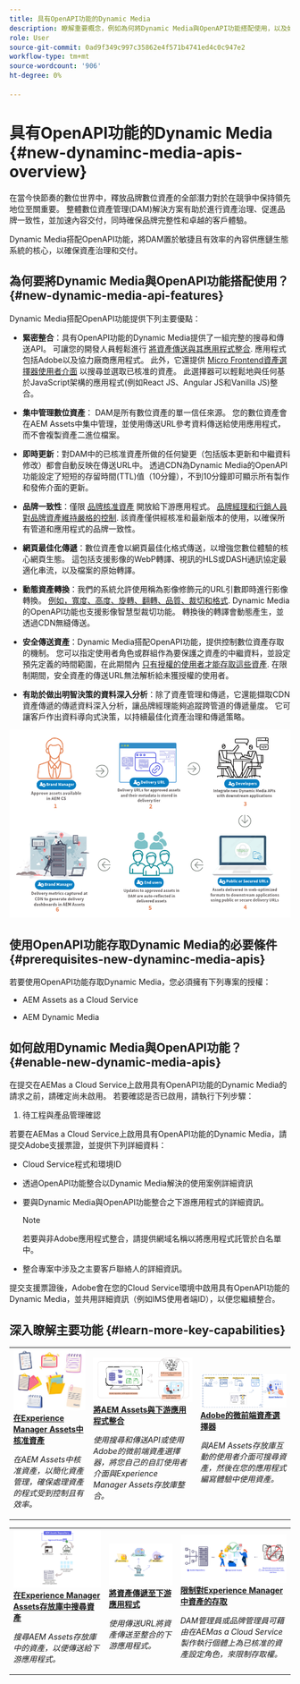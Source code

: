 ```yaml
---
title: 具有OpenAPI功能的Dynamic Media
description: 瞭解重要概念，例如為何將Dynamic Media與OpenAPI功能搭配使用，以及如何啟用它。
role: User
source-git-commit: 0ad9f349c997c35862e4f571b4741ed4c0c947e2
workflow-type: tm+mt
source-wordcount: '906'
ht-degree: 0%

---
```


# 具有OpenAPI功能的Dynamic Media {#new-dynaminc-media-apis-overview}

在當今快節奏的數位世界中，釋放品牌數位資產的全部潛力對於在競爭中保持領先地位至關重要。 整體數位資產管理(DAM)解決方案有助於進行資產治理、促進品牌一致性，並加速內容交付，同時確保品牌完整性和卓越的客戶體驗。

Dynamic Media搭配OpenAPI功能，將DAM置於敏捷且有效率的內容供應鏈生態系統的核心，以確保資產治理和交付。

## 為何要將Dynamic Media與OpenAPI功能搭配使用？ {#new-dynamic-media-api-features}

Dynamic Media搭配OpenAPI功能提供下列主要優點：

* **緊密整合**：具有OpenAPI功能的Dynamic Media提供了一組完整的搜尋和傳送API。 可讓您的開發人員輕鬆進行 [將資產傳送與其應用程式整合](/help/assets/integrate-new-dynamic-media-apis.md). 應用程式包括Adobe以及協力廠商應用程式。 此外，它還提供 [Micro Frontend資產選擇器使用者介面](/help/assets/asset-selector.md) 以搜尋並選取已核准的資產。 此選擇器可以輕鬆地與任何基於JavaScript架構的應用程式(例如React JS、Angular JS和Vanilla JS)整合。

* **集中管理數位資產**： DAM是所有數位資產的單一信任來源。 您的數位資產會在AEM Assets中集中管理，並使用傳送URL參考資料傳送給使用應用程式，而不會複製資產二進位檔案。

* **即時更新**：對DAM中的已核准資產所做的任何變更（包括版本更新和中繼資料修改）都會自動反映在傳送URL中。 透過CDN為Dynamic Media的OpenAPI功能設定了短短的存留時間(TTL)值（10分鐘），不到10分鐘即可顯示所有製作和發佈介面的更新。

* **品牌一致性**：僅限 [品牌核准資產](/help/assets/approved-assets.md) 開放給下游應用程式。 [品牌經理和行銷人員對品牌資產維持嚴格的控制](/help/assets/restrict-assets-delivery.md). 該資產僅供經核准和最新版本的使用，以確保所有管道和應用程式的品牌一致性。

* **網頁最佳化傳遞**：數位資產會以網頁最佳化格式傳送，以增強您數位體驗的核心網頁生態。 這包括支援影像的WebP轉譯、視訊的HLS或DASH通訊協定最適化串流，以及檔案的原始轉譯。

* **動態資產轉換**：我們的系統允許使用稱為影像修飾元的URL引數即時進行影像轉換。 [例如，寬度、高度、旋轉、翻轉、品質、裁切和格式](/help/assets/deliver-assets-apis.md). Dynamic Media的OpenAPI功能也支援影像智慧型裁切功能。 轉換後的轉譯會動態產生，並透過CDN無縫傳送。

* **安全傳送資產**：Dynamic Media搭配OpenAPI功能，提供控制數位資產存取的機制。 您可以指定使用者角色或群組作為要保護之資產的中繼資料，並設定預先定義的時間範圍，在此期間內 [只有授權的使用者才能存取這些資產](/help/assets/restrict-assets-delivery.md). 在限制期間，安全資產的傳送URL無法解析給未獲授權的使用者。

* **有助於做出明智決策的資料深入分析**：除了資產管理和傳遞，它還能擷取CDN資產傳遞的傳遞資料深入分析，讓品牌經理能夠追蹤跨管道的傳遞量度。 它可讓客戶作出資料導向式決策，以持續最佳化資產治理和傳遞策略。

![新的Dynamic Media資料流程圖](assets/dm-openapi-dfd.png)

## 使用OpenAPI功能存取Dynamic Media的必要條件 {#prerequisites-new-dynaminc-media-apis}

若要使用OpenAPI功能存取Dynamic Media，您必須擁有下列專案的授權：

* AEM Assets as a Cloud Service 

* AEM Dynamic Media

## 如何啟用Dynamic Media與OpenAPI功能？ {#enable-new-dynamic-media-apis}

在提交在AEMas a Cloud Service上啟用具有OpenAPI功能的Dynamic Media的請求之前，請確定尚未啟用。 若要確認是否已啟用，請執行下列步驟：

1. 待工程與產品管理確認

若要在AEMas a Cloud Service上啟用具有OpenAPI功能的Dynamic Media，請提交Adobe支援票證，並提供下列詳細資料：

* Cloud Service程式和環境ID

* 透過OpenAPI功能整合以Dynamic Media解決的使用案例詳細資訊

* 要與Dynamic Media與OpenAPI功能整合之下游應用程式的詳細資訊。

  >[!NOTE]
  >
  > 若要與非Adobe應用程式整合，請提供網域名稱以將應用程式託管於白名單中。

* 整合專案中涉及之主要客戶聯絡人的詳細資訊。

提交支援票證後，Adobe會在您的Cloud Service環境中啟用具有OpenAPI功能的Dynamic Media，並共用詳細資訊（例如IMS使用者端ID），以便您繼續整合。

## 深入瞭解主要功能 {#learn-more-key-capabilities}

<table>
<td>
   <a href="/help/assets/approved-assets.md">
   <img alt="在Experience Manager Assets中核准資產" src="./assets/approved-assets.jpeg" />
   </a>
   <div>
      <a href="/help/assets/approved-assets.md">
      <strong>在Experience Manager Assets中核准資產</strong>
      </a>
   </div>
   <p>
      <em>在AEM Assets中核准資產，以簡化資產管理，確保處理資產的程式受到控制且有效率。</em>
   </p>
</td>
<td>
   <a href="/help/assets/integrate-new-dynamic-media-apis.md">
   <img alt="將AEM Assets與下游應用程式整合" src="./assets/asset-selector-integration.png" />
   </a>
   <div>
      <a href="/help/assets/integrate-new-dynamic-media-apis.md">
      <strong>將AEM Assets與下游應用程式整合</strong>
      </a>
   </div>
   <p>
      <em>使用搜尋和傳送API或使用Adobe的微前端資產選擇器，將您自己的自訂使用者介面與Experience Manager Assets存放庫整合。</em>
   </p>
</td>
<td>
   <a href="/help/assets/asset-selector.md">
   <img alt="Adobe的資產選擇器" src="./assets/asset-selector-prereqs.png" />
   </a>
   <div>
      <a href="/help/assets/asset-selector.md">
      <strong>Adobe的微前端資產選擇器</strong>
      </a>
   </div>
   <p>
      <em>與AEM Assets存放庫互動的使用者介面可搜尋資產，然後在您的應用程式編寫體驗中使用資產。</em>
   </p>
</td>
</table>
<table>
<td>
   <a href="/help/assets/search-assets-api.md">
   <img alt="搜尋資產Experience Manager Assets存放庫" src="./assets/search-assets-api-overview.png" />
   </a>
   <div>
      <a href="/help/assets/search-assets-api.md">
      <strong>在Experience Manager Assets存放庫中搜尋資產</strong>
      </a>
   </div>
   <p>
      <em>搜尋AEM Assets存放庫中的資產，以便傳送給下游應用程式。</em>
   </p>
</td>
<td>
   <a href="/help/assets/deliver-assets-apis.md">
   <img alt="將資產傳遞至下游應用程式" src="./assets/delivery-url.png" />
   </a>
   <div>
      <a href="/help/assets/deliver-assets-apis.md">
      <strong>將資產傳遞至下游應用程式</strong>
      </a>
   </div>
   <p>
      <em>使用傳送URL將資產傳送至整合的下游應用程式。</em>
   </p>
</td>
<td>
   <a href="/help/assets/restrict-assets-delivery.md">
   <img alt="限制對Experience Manager中資產的存取" src="./assets/restricted-access.png" />
   </a>
   <div>
      <a href="/help/assets/restrict-assets-delivery.md">
      <strong>限制對Experience Manager中資產的存取</strong>
      </a>
   </div>
   <p>
      <em> DAM管理員或品牌管理員可藉由在AEMas a Cloud Service製作執行個體上為已核准的資產設定角色，來限制存取權。</em>
   </p>
</td>
</table>

